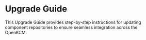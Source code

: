 # Upgrade Guide

This Upgrade Guide provides step-by-step instructions for updating component repositories to ensure seamless integration across the OpenKCM.
